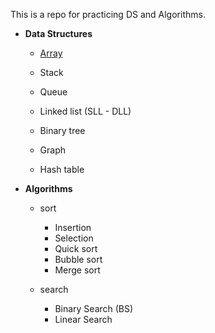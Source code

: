 
This is a repo for practicing DS and Algorithms.

- **Data Structures** 
  - [Array]()
  - Stack
  - Queue
  
  - Linked list (SLL - DLL)
  - Binary tree
  - Graph
  - Hash table
  
 - **Algorithms**
    - sort
      - Insertion
      - Selection
      - Quick sort
      - Bubble sort
      - Merge sort
      
    - search
      - Binary Search (BS)
      - Linear Search

